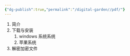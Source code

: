 ```yaml
---
{"dg-publish":true,"permalink":"/digital-garden//pdf/"}
---
```



1. 简介
2. 下载与安装
	1. windows 系统系统
	2. 苹果系统
3. 解密加密文件


